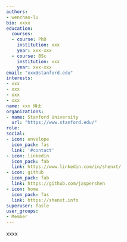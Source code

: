 ```yaml
---
authors:
- wenchao-lu
bio: xxxx
education:
  courses:
  - course: PhD
    institution: xxx
    year: xxx-xxx
  - course: BSc
    institution: xxx
    year: xxx-xxx
email: "xxx@stanford.edu"
interests:
- xxx
- xxx
- xxx
- xxx
name: xxx 博士
organizations:
- name: Stanford University
  url: "https://www.stanford.edu/"
role:
social:
- icon: envelope
  icon_pack: fas
  link: '#contact'
- icon: linkedin
  icon_pack: fab
  link: https://www.linkedin.com/in/shenxt/
- icon: github
  icon_pack: fab
  link: https://github.com/jaspershen
- icon: home
  icon_pack: fas
  link: https://shenxt.info
superuser: fasle
user_groups:
- Member
---
```


xxxx



